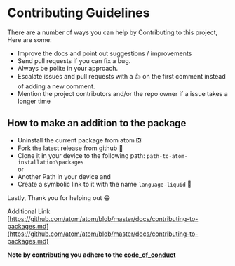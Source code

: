 # Contributing Guidelines

There are a number of ways you can help by Contributing to this project, Here are some:

- Improve the docs and point out suggestions / improvements
- Send pull requests if you can fix a bug.
- Always be polite in your approach.
- Escalate issues and pull requests with a :+1: on the first comment instead of adding a new comment.
- Mention the project contributors and/or the repo owner if a issue takes a longer time

## How to make an addition to the package
- Uninstall the current package from atom :negative_squared_cross_mark:
- Fork the latest release from github :fork_and_knife:
- Clone it in your device to the following path:
`path-to-atom-installation\packages`<br>
or<br>
- Another Path in your device and
- Create a symbolic link to it with the name `language-liquid` :link:

Lastly, Thank you for helping out :grin:

Additional Link [https://github.com/atom/atom/blob/master/docs/contributing-to-packages.md](https://github.com/atom/atom/blob/master/docs/contributing-to-packages.md)

**Note by contributing you adhere to the [code_of_conduct](https://github.com/puranjayjain/language-liquid/blob/master/.github/CODE_OF_CONDUCT.md)**
